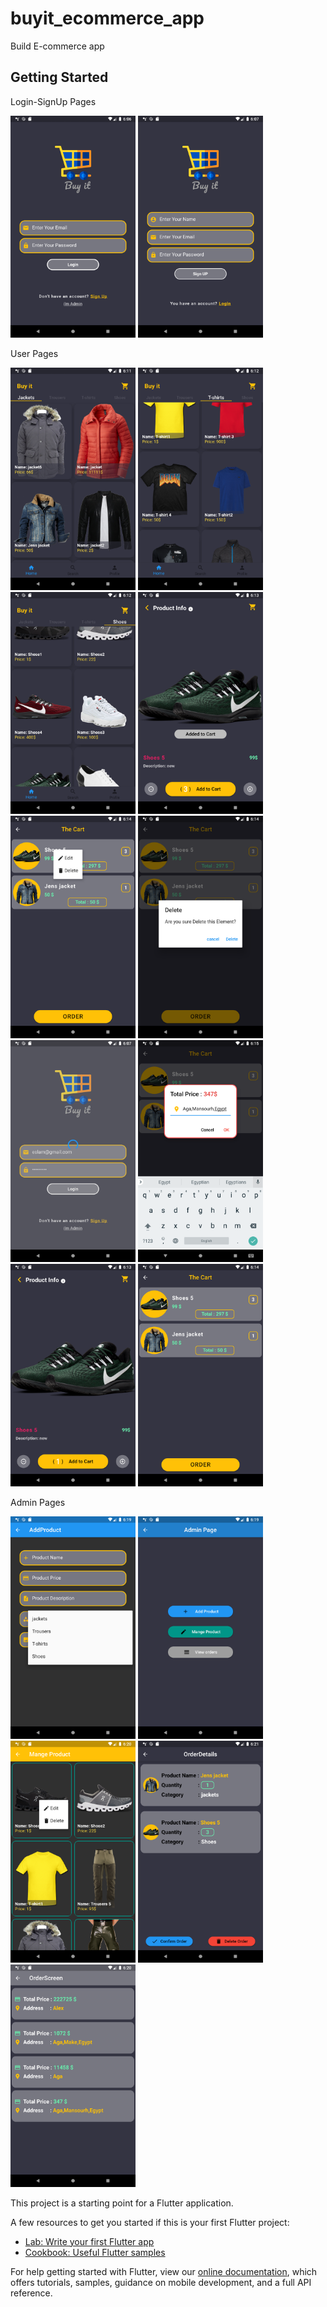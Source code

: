 # buyit_ecommerce_app

Build E-commerce app

## Getting Started
Login-SignUp Pages
<p float="left">
  <img src="https://github.com/EslamFares/Buy-It/blob/master/img_from_app/login.png" width="200" />
  <img src="https://github.com/EslamFares/Buy-It/blob/master/img_from_app/signup.png" width="200" /> 
</p>

User Pages
<p float="left">
  <img src="https://github.com/EslamFares/Buy-It/blob/master/img_from_app/UserScreen/productsview1.png" width="200" />
  <img src="https://github.com/EslamFares/Buy-It/blob/master/img_from_app/UserScreen/productsview2.png" width="200" />
  <img src="https://github.com/EslamFares/Buy-It/blob/master/img_from_app/UserScreen/productsview3.png" width="200" />
  <img src="https://github.com/EslamFares/Buy-It/blob/master/img_from_app/UserScreen/added_to_cart.png" width="200" />
  <img src="https://github.com/EslamFares/Buy-It/blob/master/img_from_app/UserScreen/control_product_in_cart.png" width="200" /> 
  <img src="https://github.com/EslamFares/Buy-It/blob/master/img_from_app/UserScreen/dialog.png" width="200" /> 
  <img src="https://github.com/EslamFares/Buy-It/blob/master/img_from_app/UserScreen/loading_util_login.png" width="200" /> 
  <img src="https://github.com/EslamFares/Buy-It/blob/master/img_from_app/UserScreen/order_alert.png" width="200" /> 
  <img src="https://github.com/EslamFares/Buy-It/blob/master/img_from_app/UserScreen/product_info.png" width="200" /> 
  <img src="https://github.com/EslamFares/Buy-It/blob/master/img_from_app/UserScreen/thecart.png" width="200" /> 
</p>

Admin Pages
<p float="left">
  <img src="https://github.com/EslamFares/Buy-It/blob/master/img_from_app/AdminScreen/add_product.png" width="200" />
  <img src="https://github.com/EslamFares/Buy-It/blob/master/img_from_app/AdminScreen/admin_page.png" width="200" />
  <img src="https://github.com/EslamFares/Buy-It/blob/master/img_from_app/AdminScreen/mange_product.png" width="200" />
  <img src="https://github.com/EslamFares/Buy-It/blob/master/img_from_app/AdminScreen/order_details.png" width="200" />
  <img src="https://github.com/EslamFares/Buy-It/blob/master/img_from_app/AdminScreen/view_oreder.png" width="200" />
</p>

This project is a starting point for a Flutter application.

A few resources to get you started if this is your first Flutter project:

- [Lab: Write your first Flutter app](https://flutter.dev/docs/get-started/codelab)
- [Cookbook: Useful Flutter samples](https://flutter.dev/docs/cookbook)

For help getting started with Flutter, view our
[online documentation](https://flutter.dev/docs), which offers tutorials,
samples, guidance on mobile development, and a full API reference.
